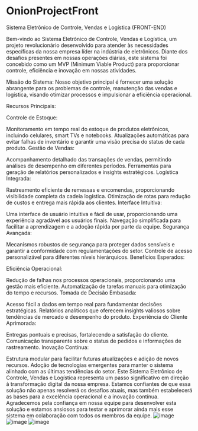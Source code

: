 # OnionProjectFront
Sistema Eletrônico de Controle, Vendas e Logística (FRONT-END)

Bem-vindo ao Sistema Eletrônico de Controle, Vendas e Logística, um projeto revolucionário desenvolvido para atender às necessidades específicas da nossa empresa líder na indústria de eletrônicos. Diante dos desafios presentes em nossas operações diárias, este sistema foi concebido como um MVP (Minimum Viable Product) para proporcionar controle, eficiência e inovação em nossas atividades.

Missão do Sistema:
Nosso objetivo principal é fornecer uma solução abrangente para os problemas de controle, manutenção das vendas e logística, visando otimizar processos e impulsionar a eficiência operacional.

Recursos Principais:

Controle de Estoque:

Monitoramento em tempo real do estoque de produtos eletrônicos, incluindo celulares, smart TVs e notebooks.
Atualizações automáticas para evitar falhas de inventário e garantir uma visão precisa do status de cada produto.
Gestão de Vendas:

Acompanhamento detalhado das transações de vendas, permitindo análises de desempenho em diferentes períodos.
Ferramentas para geração de relatórios personalizados e insights estratégicos.
Logística Integrada:

Rastreamento eficiente de remessas e encomendas, proporcionando visibilidade completa da cadeia logística.
Otimização de rotas para redução de custos e entrega mais rápida aos clientes.
Interface Intuitiva:

Uma interface de usuário intuitiva e fácil de usar, proporcionando uma experiência agradável aos usuários finais.
Navegação simplificada para facilitar a aprendizagem e a adoção rápida por parte da equipe.
Segurança Avançada:

Mecanismos robustos de segurança para proteger dados sensíveis e garantir a conformidade com regulamentações do setor.
Controle de acesso personalizável para diferentes níveis hierárquicos.
Benefícios Esperados:

Eficiência Operacional:

Redução de falhas nos processos operacionais, proporcionando uma gestão mais eficiente.
Automatização de tarefas manuais para otimização do tempo e recursos.
Tomada de Decisão Embasada:

Acesso fácil a dados em tempo real para fundamentar decisões estratégicas.
Relatórios analíticos que oferecem insights valiosos sobre tendências de mercado e desempenho do produto.
Experiência do Cliente Aprimorada:

Entregas pontuais e precisas, fortalecendo a satisfação do cliente.
Comunicação transparente sobre o status de pedidos e informações de rastreamento.
Inovação Contínua:

Estrutura modular para facilitar futuras atualizações e adição de novos recursos.
Adoção de tecnologias emergentes para manter o sistema alinhado com as últimas tendências do setor.
Este Sistema Eletrônico de Controle, Vendas e Logística representa um passo significativo em direção à transformação digital da nossa empresa. Estamos confiantes de que essa solução não apenas resolverá os desafios atuais, mas também estabelecerá as bases para a excelência operacional e a inovação contínua. Agradecemos pela confiança em nossa equipe para desenvolver esta solução e estamos ansiosos para testar e aprimorar ainda mais esse sistema em colaboração com todos os membros da equipe.
![image](https://github.com/gitfernandopsantos/OnionProject/assets/102494050/14e6b691-1a6d-4d5d-af92-3766154ff654)
![image](https://github.com/gitfernandopsantos/OnionProject/assets/102494050/3c250cdb-62f4-4683-8420-65d829217f63)
![image](https://github.com/gitfernandopsantos/OnionProject/assets/102494050/65ce5465-b2e6-47d6-b805-8ff48bd9e4bf)

